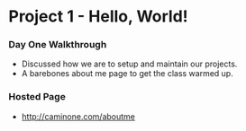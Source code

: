 # Project 1 - Hello, World!

### Day One Walkthrough
* Discussed how we are to setup and maintain our projects.
* A barebones about me page to get the class warmed up.

### Hosted Page
* http://caminone.com/aboutme
